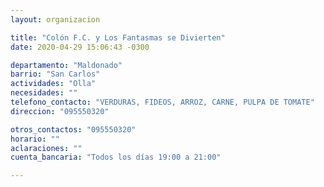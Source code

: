 ```yaml
---
layout: organizacion

title: "Colón F.C. y Los Fantasmas se Divierten"
date: 2020-04-29 15:06:43 -0300

departamento: "Maldonado"
barrio: "San Carlos"
actividades: "Olla"
necesidades: ""
telefono_contacto: "VERDURAS, FIDEOS, ARROZ, CARNE, PULPA DE TOMATE"
direccion: "095550320"

otros_contactos: "095550320"
horario: ""
aclaraciones: ""
cuenta_bancaria: "Todos los días 19:00 a 21:00"

---
```

